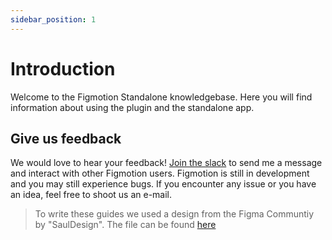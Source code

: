 ```yaml
---
sidebar_position: 1
---
```


# Introduction

Welcome to the Figmotion Standalone knowledgebase. Here you will find information about using the plugin and the standalone app.

## Give us feedback
We would love to hear your feedback! [Join the slack](https://join.slack.com/t/figmotion/shared_invite/zt-26ps79xlc-Q9uPVIOktbcKdvg0CCKP1A) to send me a message and interact with other Figmotion users. Figmotion is still in development and you may still experience bugs. If you encounter any issue or you have an idea, feel free to shoot us an e-mail.

> To write these guides we used a design from the Figma Communtiy by "SaulDesign". The file can be found [here](https://www.figma.com/community/file/1175755450846438274)